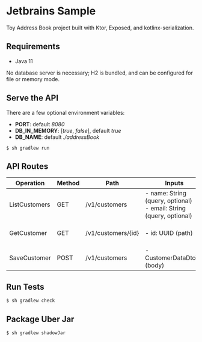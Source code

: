 # Jetbrains Sample

Toy Address Book project built with Ktor, Exposed, and kotlinx-serialization.

## Requirements

- Java 11

No database server is necessary; H2 is bundled, and can be configured for file or memory mode.

## Serve the API

There are a few optional environment variables:
- **PORT**: default *8080*
- **DB_IN_MEMORY**: [*true*, *false*], default *true*
- **DB_NAME**: default *./addressBook*

```shell
$ sh gradlew run
```

## API Routes

| Operation     | Method | Path               | Inputs                                                                 | Outputs                      |
|---------------|--------|--------------------|------------------------------------------------------------------------|------------------------------|
| ListCustomers | GET    | /v1/customers      | - name: String (query, optional)<br/>- email: String (query, optional) | - List<CustomerDtoV1> (body) |
| GetCustomer   | GET    | /v1/customers/{id} | - id: UUID (path)                                                      | - CustomerDtoV1 (body)       |
| SaveCustomer  | POST   | /v1/customers      | - CustomerDataDtoV1 (body)                                             | - CustomerDtoV1 (body)       |


## Run Tests

```shell
$ sh gradlew check
```

## Package Uber Jar

```shell
$ sh gradlew shadowJar
```